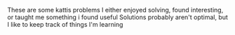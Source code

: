 These are some kattis problems I either enjoyed solving, found interesting, or taught me something i found useful
Solutions probably aren't optimal, but I like to keep track of things I'm learning
